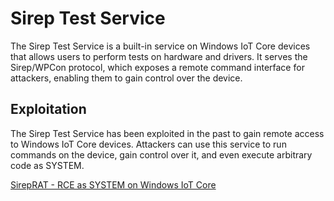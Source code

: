# Sirep Test Service
The Sirep Test Service is a built-in service on Windows IoT Core devices that allows users to perform tests on hardware and drivers. It serves the Sirep/WPCon protocol, which exposes a remote command interface for attackers, enabling them to gain control over the device.

## Exploitation

The Sirep Test Service has been exploited in the past to gain remote access to Windows IoT Core devices. Attackers can use this service to run commands on the device, gain control over it, and even execute arbitrary code as SYSTEM.

[SirepRAT - RCE as SYSTEM on Windows IoT Core](https://github.com/SafeBreach-Labs/SirepRAT)